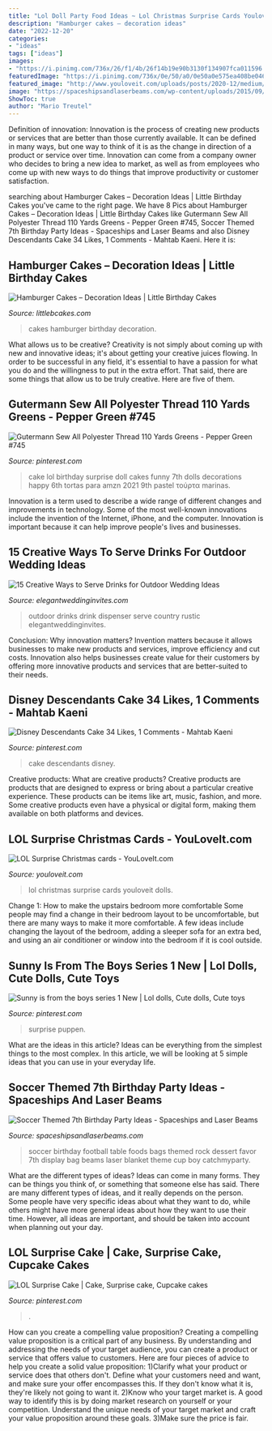 ```yaml
---
title: "Lol Doll Party Food Ideas ~ Lol Christmas Surprise Cards Youloveit Dolls"
description: "Hamburger cakes – decoration ideas"
date: "2022-12-20"
categories:
- "ideas"
tags: ["ideas"]
images:
- "https://i.pinimg.com/736x/26/f1/4b/26f14b19e90b3130f134907fca011596.jpg"
featuredImage: "https://i.pinimg.com/736x/0e/50/a0/0e50a0e575ea408be046dba2ab9150e7.jpg"
featured_image: "http://www.youloveit.com/uploads/posts/2020-12/medium/1608829018_youloveit_com_lol_surprise_christmas_cards09.jpg"
image: "https://spaceshipsandlaserbeams.com/wp-content/uploads/2015/09/soccer_football_dessert_table_favor_bags.jpg"
ShowToc: true
author: "Mario Treutel"
---
```



Definition of innovation:
Innovation is the process of creating new products or services that are better than those currently available. It can be defined in many ways, but one way to think of it is as the change in direction of a product or service over time. Innovation can come from a company owner who decides to bring a new idea to market, as well as from employees who come up with new ways to do things that improve productivity or customer satisfaction.

	

		
searching about Hamburger Cakes – Decoration Ideas | Little Birthday Cakes you've came to the right page. We have 8 Pics about Hamburger Cakes – Decoration Ideas | Little Birthday Cakes like Gutermann Sew All Polyester Thread 110 Yards Greens - Pepper Green #745, Soccer Themed 7th Birthday Party Ideas - Spaceships and Laser Beams and also Disney Descendants Cake 34 Likes, 1 Comments - Mahtab Kaeni. Here it is:
		
    
## Hamburger Cakes – Decoration Ideas | Little Birthday Cakes

<img loading=lazy src="http://www.littlebcakes.com/wp-content/uploads/2014/01/Hamburger-Cakes-Pictures.jpg" onerror="this.onerror=null;this.src='https://tse4.mm.bing.net/th?id=OIP.WYEOv1NceQSGccmcT47mzAHaJ4&amp;pid=15.1';" alt="Hamburger Cakes – Decoration Ideas | Little Birthday Cakes">

_Source: littlebcakes.com_

>cakes hamburger birthday decoration. 

	

What allows us to be creative?
Creativity is not simply about coming up with new and innovative ideas; it's about getting your creative juices flowing. In order to be successful in any field, it's essential to have a passion for what you do and the willingness to put in the extra effort. That said, there are some things that allow us to be truly creative. Here are five of them.

    
## Gutermann Sew All Polyester Thread 110 Yards Greens - Pepper Green #745

<img loading=lazy src="https://i.pinimg.com/736x/26/f1/4b/26f14b19e90b3130f134907fca011596.jpg" onerror="this.onerror=null;this.src='https://tse3.mm.bing.net/th?id=OIP.ci-qguZMa3KvR8lwPUkhaQHaJE&amp;pid=15.1';" alt="Gutermann Sew All Polyester Thread 110 Yards Greens - Pepper Green #745">

_Source: pinterest.com_

>cake lol birthday surprise doll cakes funny 7th dolls decorations happy 6th tortas para amzn 2021 9th pastel τούρτα marinas. 

	

Innovation is a term used to describe a wide range of different changes and improvements in technology. Some of the most well-known innovations include the invention of the Internet, iPhone, and the computer. Innovation is important because it can help improve people's lives and businesses.

    
## 15 Creative Ways To Serve Drinks For Outdoor Wedding Ideas

<img loading=lazy src="https://www.elegantweddinginvites.com/wedding-blog/wp-content/uploads/2015/06/country-rustic-outdoor-wedding-drink-dispenser-ideas.jpg" onerror="this.onerror=null;this.src='https://tse4.mm.bing.net/th?id=OIP.p6hxl9JYVtRH8a-yiPkP5wHaLH&amp;pid=15.1';" alt="15 Creative Ways to Serve Drinks for Outdoor Wedding Ideas">

_Source: elegantweddinginvites.com_

>outdoor drinks drink dispenser serve country rustic elegantweddinginvites. 

	

Conclusion: Why innovation matters?
Invention matters because it allows businesses to make new products and services, improve efficiency and cut costs. Innovation also helps businesses create value for their customers by offering more innovative products and services that are better-suited to their needs.

    
## Disney Descendants Cake 34 Likes, 1 Comments - Mahtab Kaeni

<img loading=lazy src="https://i.pinimg.com/736x/0e/50/a0/0e50a0e575ea408be046dba2ab9150e7.jpg" onerror="this.onerror=null;this.src='https://tse2.mm.bing.net/th?id=OIP.xYSWmOW4iQ2ZIuc6UhMMaQHaJQ&amp;pid=15.1';" alt="Disney Descendants Cake 34 Likes, 1 Comments - Mahtab Kaeni">

_Source: pinterest.com_

>cake descendants disney. 

	

Creative products: What are creative products?
Creative products are products that are designed to express or bring about a particular creative experience. These products can be items like art, music, fashion, and more. Some creative products even have a physical or digital form, making them available on both platforms and devices.

    
## LOL Surprise Christmas Cards - YouLoveIt.com

<img loading=lazy src="http://www.youloveit.com/uploads/posts/2020-12/medium/1608829018_youloveit_com_lol_surprise_christmas_cards09.jpg" onerror="this.onerror=null;this.src='https://tse3.mm.bing.net/th?id=OIP.r1Rxq0_tGrZNd51S3c6O5AHaGV&amp;pid=15.1';" alt="LOL Surprise Christmas cards - YouLoveIt.com">

_Source: youloveit.com_

>lol christmas surprise cards youloveit dolls. 

	

Change 1: How to make the upstairs bedroom more comfortable
Some people may find a change in their bedroom layout to be uncomfortable, but there are many ways to make it more comfortable. A few ideas include changing the layout of the bedroom, adding a sleeper sofa for an extra bed, and using an air conditioner or window into the bedroom if it is cool outside.

    
## Sunny Is From The Boys Series 1 New | Lol Dolls, Cute Dolls, Cute Toys

<img loading=lazy src="https://i.pinimg.com/736x/ea/44/97/ea4497aab7c0606d69b9738ca23d7320.jpg" onerror="this.onerror=null;this.src='https://tse1.mm.bing.net/th?id=OIP.HMhNTROzVQWJb0TymSkPFgHaJ3&amp;pid=15.1';" alt="Sunny is from the boys series 1 New | Lol dolls, Cute dolls, Cute toys">

_Source: pinterest.com_

>surprise puppen. 

	

What are the ideas in this article?
Ideas can be everything from the simplest things to the most complex. In this article, we will be looking at 5 simple ideas that you can use in your everyday life.

    
## Soccer Themed 7th Birthday Party Ideas - Spaceships And Laser Beams

<img loading=lazy src="https://spaceshipsandlaserbeams.com/wp-content/uploads/2015/09/soccer_football_dessert_table_favor_bags.jpg" onerror="this.onerror=null;this.src='https://tse2.mm.bing.net/th?id=OIP.HMB_mFYna0c4aCiIxYTMbwHaGx&amp;pid=15.1';" alt="Soccer Themed 7th Birthday Party Ideas - Spaceships and Laser Beams">

_Source: spaceshipsandlaserbeams.com_

>soccer birthday football table foods bags themed rock dessert favor 7th display bag beams laser blanket theme cup boy catchmyparty. 

	

What are the different types of ideas?
Ideas can come in many forms. They can be things you think of, or something that someone else has said. There are many different types of ideas, and it really depends on the person. Some people have very specific ideas about what they want to do, while others might have more general ideas about how they want to use their time. However, all ideas are important, and should be taken into account when planning out your day.

    
## LOL Surprise Cake | Cake, Surprise Cake, Cupcake Cakes

<img loading=lazy src="https://i.pinimg.com/736x/69/49/34/6949342092c0a2af96b13c06cdec4d3b.jpg" onerror="this.onerror=null;this.src='https://tse2.mm.bing.net/th?id=OIP.CLqeEIsmA02Bb3B_bFyr9QHaLG&amp;pid=15.1';" alt="LOL Surprise Cake | Cake, Surprise cake, Cupcake cakes">

_Source: pinterest.com_

>. 

	

How can you create a compelling value proposition?
Creating a compelling value proposition is a critical part of any business. By understanding and addressing the needs of your target audience, you can create a product or service that offers value to customers. Here are four pieces of advice to help you create a solid value proposition:
1)Clarify what your product or service does that others don't. Define what your customers need and want, and make sure your offer encompasses this. If they don't know what it is, they're likely not going to want it.
2)Know who your target market is. A good way to identify this is by doing market research on yourself or your competition. Understand the unique needs of your target market and craft your value proposition around these goals.
3)Make sure the price is fair.

